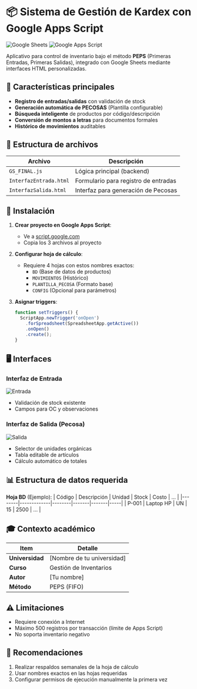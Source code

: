 # 📦 Sistema de Gestión de Kardex con Google Apps Script

![Google Sheets](https://img.shields.io/badge/Google%20Sheets-34A853?style=for-the-badge&logo=google-sheets&logoColor=white)
![Google Apps Script](https://img.shields.io/badge/Google%20Apps%20Script-4285F4?style=for-the-badge&logo=google-cloud&logoColor=white)

Aplicativo para control de inventario bajo el método **PEPS** (Primeras Entradas, Primeras Salidas), integrado con Google Sheets mediante interfaces HTML personalizadas.

## 🌟 Características principales
- **Registro de entradas/salidas** con validación de stock
- **Generación automática de PECOSAS** (Plantilla configurable)
- **Búsqueda inteligente** de productos por código/descripción
- **Conversión de montos a letras** para documentos formales
- **Histórico de movimientos** auditables

## 📂 Estructura de archivos
| Archivo | Descripción |
|---------|-------------|
| `GS_FINAL.js` | Lógica principal (backend) |
| `InterfazEntrada.html` | Formulario para registro de entradas |
| `InterfazSalida.html` | Interfaz para generación de Pecosas |

## 🚀 Instalación
1. **Crear proyecto en Google Apps Script**:
   - Ve a [script.google.com](https://script.google.com)
   - Copia los 3 archivos al proyecto

2. **Configurar hoja de cálculo**:
   - Requiere 4 hojas con estos nombres exactos:
     - `BD` (Base de datos de productos)
     - `MOVIMIENTOS` (Histórico)
     - `PLANTILLA_PECOSA` (Formato base)
     - `CONFIG` (Opcional para parámetros)

3. **Asignar triggers**:
   ```javascript
   function setTriggers() {
     ScriptApp.newTrigger('onOpen')
       .forSpreadsheet(SpreadsheetApp.getActive())
       .onOpen()
       .create();
   }
   ```

## 🖥️ Interfaces
### Interfaz de Entrada
![Entrada](https://i.imgur.com/ejemplo1.png)
- Validación de stock existente
- Campos para OC y observaciones

### Interfaz de Salida (Pecosa)
![Salida](https://i.imgur.com/ejemplo2.png)
- Selector de unidades orgánicas
- Tabla editable de artículos
- Cálculo automático de totales

## 📊 Estructura de datos requerida
**Hoja BD** (Ejemplo):
| Código | Descripción | Unidad | Stock | Costo | ... |
|--------|-------------|--------|-------|-------|-----|
| P-001  | Laptop HP   | UN     | 15    | 2500  | ... |

## 🎓 Contexto académico
| Item | Detalle |
|------|---------|
| **Universidad** | [Nombre de tu universidad] |
| **Curso** | Gestión de Inventarios |
| **Autor** | [Tu nombre] |
| **Método** | PEPS (FIFO) |

## ⚠️ Limitaciones
- Requiere conexión a Internet
- Máximo 500 registros por transacción (límite de Apps Script)
- No soporta inventario negativo

## 📌 Recomendaciones
1. Realizar respaldos semanales de la hoja de cálculo
2. Usar nombres exactos en las hojas requeridas
3. Configurar permisos de ejecución manualmente la primera vez
